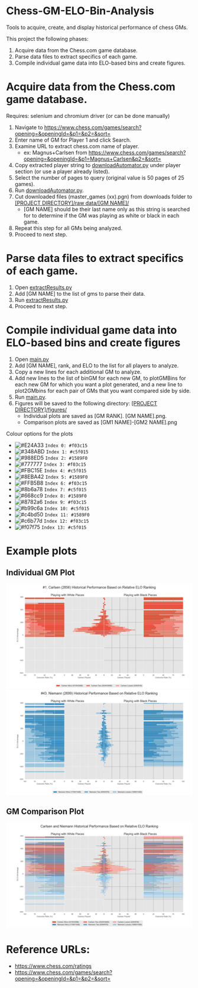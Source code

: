 # Chess-GM-ELO-Bin-Analysis
 Tools to acquire, create, and display historical performance of chess GMs.


This project the following phases:
1. Acquire data from the Chess.com game database.
2. Parse data files to extract specifics of each game.
3. Compile individual game data into ELO-based bins and create figures.


# Acquire data from the Chess.com game database. 
Requires: selenium and chromium driver (or can be done manually)
1. Navigate to https://www.chess.com/games/search?opening=&openingId=&p1=&p2=&sort=
2. Enter name of GM for Player 1 and click Search.
3. Examine URL to extract chess.com name of player.
   - ex: Magnus+Carlsen from https://www.chess.com/games/search?opening=&openingId=&p1=Magnus+Carlsen&p2=&sort= 
4. Copy extracted player string to [downloadAutomator.py](/downloadAutomator.py) under player section (or use a player already listed).
5. Select the number of pages to query (original value is 50 pages of 25 games).
6. Run [downloadAutomator.py](/downloadAutomator.py).
7. Cut downloaded files (master_games (xx).pgn) from downloads folder to [[PROJECT DIRECTORY]/raw data/[GM NAME]/](/raw%20data/Carlsen/)
   - [GM NAME] should be their last name only as this string is searched for to determine if the GM was playing as white or black in each game.
8. Repeat this step for all GMs being analyzed.
9. Proceed to next step.


# Parse data files to extract specifics of each game.
1. Open [extractResults.py](/extractResults.py) 
2. Add [GM NAME] to the list of gms to parse their data.
3. Run [extractResults.py](/extractResults.py)
4. Proceed to next step.


# Compile individual game data into ELO-based bins and create figures
1. Open [main.py](/main.py)
2. Add [GM NAME], rank, and ELO to the list for all players to analyze.
3. Copy a new lines for each additional GM to analyze.
4. Add new lines to the list of binGM for each new GM, to plotGMBins for each new GM for which you want a plot generated, and a new line to plot2GMbins for each pair of GMs that you want compared side by side.
5. Run [main.py](/main.py).
6. Figures will be saved to the following directory: [[PROJECT DIRECTORY]/figures/](/figures/)
   - Individual plots are saved as [GM RANK]. [GM NAME].png.
   - Comparison plots are saved as [GM1 NAME]-[GM2 NAME].png
   
Colour options for the plots
- ![#E24A33](https://via.placeholder.com/15/E24A33/E24A33.png) `Index 0: #f03c15`
- ![#348ABD](https://via.placeholder.com/15/348ABD/348ABD.png) `Index 1: #c5f015`
- ![#988ED5](https://via.placeholder.com/15/988ED5/988ED5.png) `Index 2: #1589F0`
- ![#777777](https://via.placeholder.com/15/777777/777777.png) `Index 3: #f03c15`
- ![#FBC15E](https://via.placeholder.com/15/FBC15E/FBC15E.png) `Index 4: #c5f015`
- ![#8EBA42](https://via.placeholder.com/15/8EBA42/8EBA42.png) `Index 5: #1589F0`
- ![#FFB5B8](https://via.placeholder.com/15/FFB5B8/FFB5B8.png) `Index 6: #f03c15`
- ![#8b6a78](https://via.placeholder.com/15/8b6a78/8b6a78.png) `Index 7: #c5f015`
- ![#668cc9](https://via.placeholder.com/15/668cc9/668cc9.png) `Index 8: #1589F0`
- ![#8782a6](https://via.placeholder.com/15/8782a6/8782a6.png) `Index 9: #f03c15`
- ![#b99c6a](https://via.placeholder.com/15/b99c6a/b99c6a.png) `Index 10: #c5f015`
- ![#c4bd50](https://via.placeholder.com/15/c4bd50/c4bd50.png) `Index 11: #1589F0`
- ![#c6b77d](https://via.placeholder.com/15/c6b77d/c6b77d.png) `Index 12: #f03c15`
- ![#f07f75](https://via.placeholder.com/15/f07f75/f07f75.png) `Index 13: #c5f015`


# Example plots
## Individual GM Plot
![Carlsen](/figures/1.%20Carlsen.png)
![Niemann](/figures/43.%20Niemann.png)
## GM Comparison Plot
![Carlsen-Niemann](/figures/Carlsen-Niemann.png)


# Reference URLs:
- https://www.chess.com/ratings
- https://www.chess.com/games/search?opening=&openingId=&p1=&p2=&sort=


